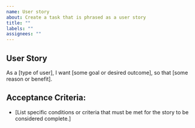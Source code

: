 ```yaml
---
name: User story
about: Create a task that is phrased as a user story
title: ""
labels: ""
assignees: ""
---
```


## User Story

As a [type of user],
I want [some goal or desired outcome],
so that [some reason or benefit].

## Acceptance Criteria:

- [List specific conditions or criteria that must be met for the story to be considered complete.]
